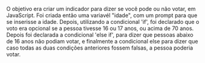 O objetivo era criar um indicador para dizer se você pode ou não votar, em JavaScript. 
Foi criada então uma variavél "idade", com um prompt para que se inserisse a idade. Depois, utilizando a condicional 'if', foi declarado que o voto era opcional se a pessoa tivesse 16 ou 17 anos, ou acima de 70 anos.
Depois foi declarada a condicional 'else if', para dizer que pessoas abaixo de 16 anos não podiam votar, e finalmente a condicional else para dizer que caso todas as duas condições anteriores fossem falsas, a pessoa poderia votar.
